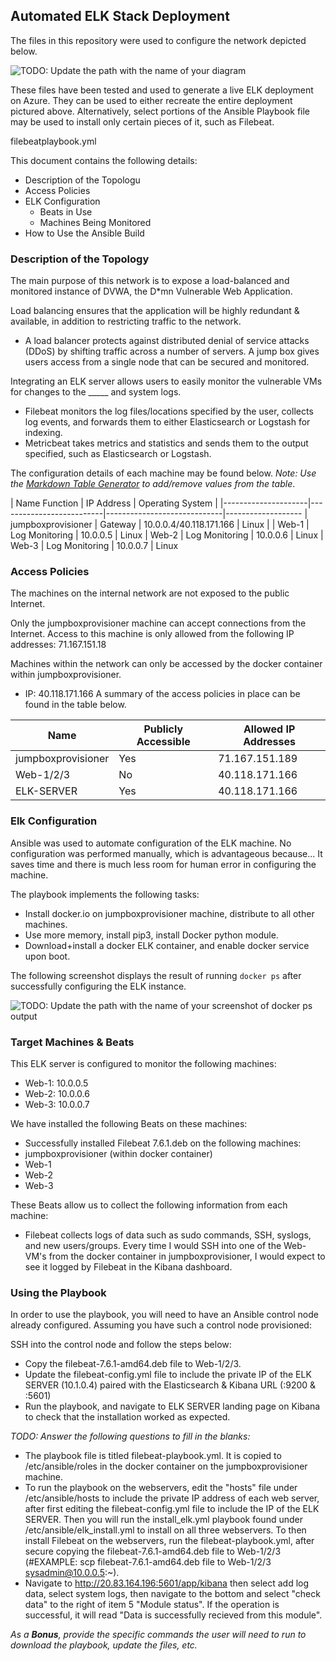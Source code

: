 ## Automated ELK Stack Deployment

The files in this repository were used to configure the network depicted below.

![TODO: Update the path with the name of your diagram](Images/diagram_filename.png)

These files have been tested and used to generate a live ELK deployment on Azure. They can be used to either recreate the entire deployment pictured above. Alternatively, select portions of the Ansible Playbook file may be used to install only certain pieces of it, such as Filebeat.

filebeatplaybook.yml

This document contains the following details:
- Description of the Topologu
- Access Policies
- ELK Configuration
  - Beats in Use
  - Machines Being Monitored
- How to Use the Ansible Build


### Description of the Topology

The main purpose of this network is to expose a load-balanced and monitored instance of DVWA, the D*mn Vulnerable Web Application.

Load balancing ensures that the application will be highly redundant & available, in addition to restricting traffic to the network.
- A load balancer protects against distributed denial of service attacks (DDoS) by shifting traffic across a number of servers. A jump box gives users access from a single node that can be secured and monitored.

Integrating an ELK server allows users to easily monitor the vulnerable VMs for changes to the _____ and system logs.
- Filebeat monitors the log files/locations specified by the user, collects log events, and forwards them to either Elasticsearch or Logstash for indexing.
- Metricbeat takes metrics and statistics and sends them to the output specified, such as Elasticsearch or Logstash.

The configuration details of each machine may be found below.
_Note: Use the [Markdown Table Generator](http://www.tablesgenerator.com/markdown_tables) to add/remove values from the table_.

| Name                 Function                  | IP Address                  | Operating System |
|---------------------|--------------------------|-----------------------------|-------------------
| jumpboxprovisioner  | Gateway                  | 10.0.0.4/40.118.171.166     | Linux            |
| Web-1               | Log Monitoring           | 10.0.0.5                    | Linux
| Web-2               | Log Monitoring           | 10.0.0.6                    | Linux
| Web-3               | Log Monitoring           | 10.0.0.7                    | Linux

### Access Policies

The machines on the internal network are not exposed to the public Internet. 

Only the jumpboxprovisioner machine can accept connections from the Internet. Access to this machine is only allowed from the following IP addresses: 
71.167.151.18

Machines within the network can only be accessed by the docker container within jumpboxprovisioner.
- IP: 40.118.171.166
A summary of the access policies in place can be found in the table below.

| Name               | Publicly Accessible | Allowed IP Addresses |
|--------------------|-------------------- |----------------------|
| jumpboxprovisioner | Yes                 | 71.167.151.189       |
| Web-1/2/3          | No                  | 40.118.171.166       |
| ELK-SERVER         | Yes                 | 40.118.171.166       |              |

### Elk Configuration

Ansible was used to automate configuration of the ELK machine. No configuration was performed manually, which is advantageous because...
It saves time and there is much less room for human error in configuring the machine.

The playbook implements the following tasks:
- Install docker.io on jumpboxprovisioner machine, distribute to all other machines.
- Use more memory, install pip3, install Docker python module.
- Download+install a docker ELK container, and enable docker service upon boot.

The following screenshot displays the result of running `docker ps` after successfully configuring the ELK instance.

![TODO: Update the path with the name of your screenshot of docker ps output](Images/docker_ps_output.png)

### Target Machines & Beats
This ELK server is configured to monitor the following machines:
- Web-1: 10.0.0.5
- Web-2: 10.0.0.6
- Web-3: 10.0.0.7

We have installed the following Beats on these machines:
- Successfully installed Filebeat 7.6.1.deb on the following machines:
- jumpboxprovisioner (within docker container)
- Web-1
- Web-2
- Web-3

These Beats allow us to collect the following information from each machine:
- Filebeat collects logs of data such as sudo commands, SSH, syslogs, and new users/groups. Every time I would SSH into one of the Web-VM's from the docker container in jumpboxprovisioner, I would expect to see it logged by Filebeat in the Kibana dashboard.

### Using the Playbook
In order to use the playbook, you will need to have an Ansible control node already configured. Assuming you have such a control node provisioned: 

SSH into the control node and follow the steps below:
- Copy the filebeat-7.6.1-amd64.deb file to Web-1/2/3.
- Update the filebeat-config.yml file to include the private IP of the ELK SERVER (10.1.0.4) paired with the Elasticsearch & Kibana URL (:9200 & :5601)
- Run the playbook, and navigate to ELK SERVER landing page on Kibana to check that the installation worked as expected.

_TODO: Answer the following questions to fill in the blanks:_
- The playbook file is titled filebeat-playbook.yml. It is copied to /etc/ansible/roles in the docker container on the jumpboxprovisioner machine.
- To run the playbook on the webservers, edit the "hosts" file under /etc/ansible/hosts to include the private IP address of each web server, after first editing the filebeat-config.yml file to include the IP of the ELK SERVER. Then you will run the install_elk.yml playbook found under /etc/ansible/elk_install.yml to install on all three webservers. To then install Filebeat on the webservers, run the filebeat-playbook.yml, after secure copying the filebeat-7.6.1-amd64.deb file to Web-1/2/3 (#EXAMPLE: scp filebeat-7.6.1-amd64.deb file to Web-1/2/3 sysadmin@10.0.0.5:~).
- Navigate to http://20.83.164.196:5601/app/kibana then select add log data, select system logs, then navigate to the bottom and select "check data" to the right of item 5 "Module status". If the operation is successful, it will read "Data is successfully recieved from this module".

_As a **Bonus**, provide the specific commands the user will need to run to download the playbook, update the files, etc._